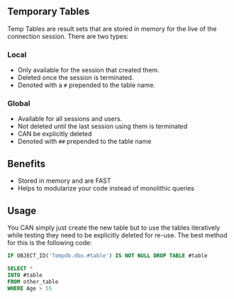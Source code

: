 

## Temporary Tables

Temp Tables are result sets that are stored in memory for the live of the connection session. There are two types:

### Local

- Only available for the session that created them.
- Deleted once the session is terminated.
- Denoted with a `#` prepended to the table name.

### Global

- Available for all sessions and users.
- Not deleted until the last session using them is terminated
- CAN be explicitly deleted
- Denoted with `##` prepended to the table name

## Benefits

- Stored in memory and are FAST
- Helps to modularize your code instead of monolithic queries

## Usage

You CAN simply just create the new table but to use the tables iteratively while testing they need to be explicitly deleted for re-use. The best method for this is the following code:

```sql
IF OBJECT_ID('Tempdb.dbo.#table') IS NOT NULL DROP TABLE #table

SELECT *
INTO #table
FROM other_table
WHERE Age > 55
```
